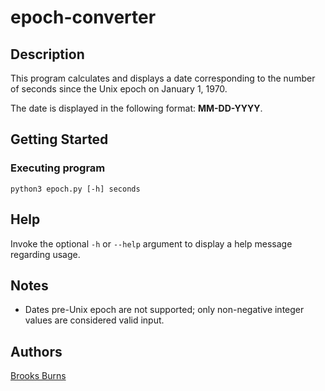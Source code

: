 # epoch-converter

## Description

This program calculates and displays a date corresponding to the number of
seconds since the Unix epoch on January 1, 1970.

The date is displayed in the following format: **MM-DD-YYYY**.

## Getting Started

### Executing program

```python3 epoch.py [-h] seconds```

## Help

Invoke the optional ```-h``` or ```--help``` argument to display a help message
regarding usage.

## Notes

- Dates pre-Unix epoch are not supported; only non-negative integer values are
considered valid input.

## Authors

[Brooks Burns](https://github.com/Brrookss)